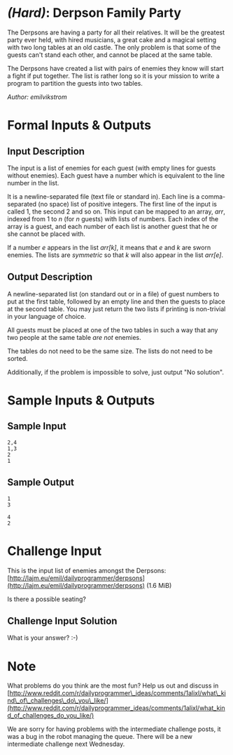 

# _(Hard)_: Derpson Family Party

The Derpsons are having a party for all their relatives. It will be the greatest party ever held, with hired musicians, a great cake and a magical setting with two long tables at an old castle. The only problem is that some of the guests can't stand each other, and cannot be placed at the same table.

The Derpsons have created a list with pairs of enemies they know will start a fight if put together. The list is rather long so it is your mission to write a program to partition the guests into two tables.

_Author: emilvikstrom_

# Formal Inputs & Outputs

## Input Description

The input is a list of enemies for each guest (with empty lines for guests without enemies). Each guest have a number which is equivalent to the line number in the list.

It is a newline-separated file (text file or standard in). Each line is a comma-separated (no space) list of positive integers. The first line of the input is called 1, the second 2 and so on. This input can be mapped to an array, _arr_, indexed from 1 to _n_ (for _n_ guests) with lists of numbers. Each index of the array is a guest, and each number of each list is another guest that he or she cannot be placed with.

If a number _e_ appears in the list _arr[k]_, it means that _e_ and _k_ are sworn enemies. The lists are _symmetric_ so that _k_ will also appear in the list _arr[e]_.

## Output Description

A newline-separated list (on standard out or in a file) of guest numbers to put at the first table, followed by an empty line and then the guests to place at the second table. You may just return the two lists if printing is non-trivial in your language of choice.

All guests must be placed at one of the two tables in such a way that any two people at the same table _are not_ enemies.

The tables do not need to be the same size. The lists do not need to be sorted.

Additionally, if the problem is impossible to solve, just output "No solution".

# Sample Inputs & Outputs

## Sample Input

    2,4
    1,3
    2
    1

## Sample Output

    1
    3
    
    4
    2

# Challenge Input

This is the input list of enemies amongst the Derpsons: [http://lajm.eu/emil/dailyprogrammer/derpsons](http://lajm.eu/emil/dailyprogrammer/derpsons) (1.6 MiB)

Is there a possible seating?

## Challenge Input Solution

What is your answer? :-)

# Note

What problems do you think are the most fun? Help us out and discuss in [http://www.reddit.com/r/dailyprogrammer\_ideas/comments/1alixl/what\_kind\_of\_challenges\_do\_you\_like/](http://www.reddit.com/r/dailyprogrammer_ideas/comments/1alixl/what_kind_of_challenges_do_you_like/)

We are sorry for having problems with the intermediate challenge posts, it was a bug in the robot managing the queue. There will be a new intermediate challenge next Wednesday.

